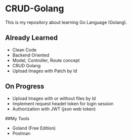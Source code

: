 # CRUD-Golang
This is my repository about learning Go Language (Golang).

## Already Learned
- Clean Code
- Backend Oriented
- Model, Controller, Route concept
- CRUD Golang
- Upload Images with Patch by Id

## On Progress
- Upload Images with or without files by Id
- Implement request headet token for login session
- Authorization with JWT (json web token)


##My Tools
- Goland (Free Edition)
- Postman
